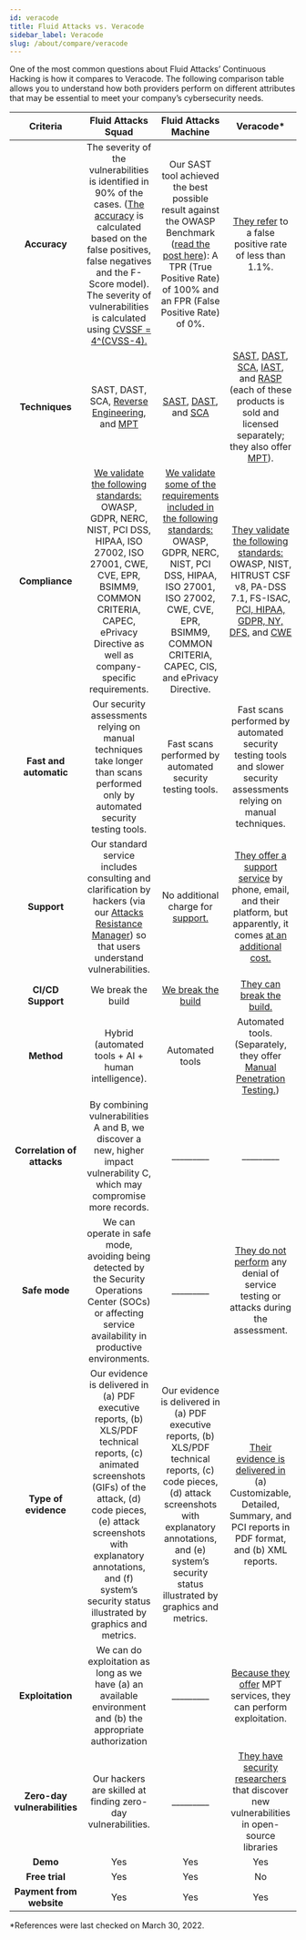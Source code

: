 ```yaml
---
id: veracode
title: Fluid Attacks vs. Veracode
sidebar_label: Veracode
slug: /about/compare/veracode
---
```


One of the most common questions about
Fluid Attacks’ Continuous Hacking is
how it compares to Veracode.
The following comparison table allows
you to understand how both providers perform
on different attributes that may be essential
to meet your company’s cybersecurity needs.

|         **Criteria**         |                                                                                                                                               **Fluid Attacks  Squad**                                                                                                                                              |                                                                                                                            **Fluid Attacks Machine**                                                                                                                           |                                                                                                                                                                                                                                                                   **Veracode***                                                                                                                                                                                                                                                                  |
|:----------------------------:|:-------------------------------------------------------------------------------------------------------------------------------------------------------------------------------------------------------------------------------------------------------------------------------------------------------------------:|:------------------------------------------------------------------------------------------------------------------------------------------------------------------------------------------------------------------------------------------------------------------------------:|:-----------------------------------------------------------------------------------------------------------------------------------------------------------------------------------------------------------------------------------------------------------------------------------------------------------------------------------------------------------------------------------------------------------------------------------------------------------------------------------------------------------------------------------------------:|
| **Accuracy**                | The severity of the vulnerabilities is  identified in 90% of the cases. ([The  accuracy](/about/sla/accuracy/) is calculated based on the false  positives, false negatives and the F-Score  model). The severity of vulnerabilities is  calculated using [CVSSF = 4^(CVSS-4).](/about/faq/#adjustment-by-severity) | Our SAST tool achieved the best possible  result against the OWASP Benchmark  ([read the post here](https://fluidattacks.com/blog/owasp-benchmark-fluid-attacks/)): A TPR (True Positive  Rate) of 100% and an FPR (False Positive  Rate) of 0%.                               | [They refer](https://www.veracode.com/products/binary-static-analysis-sast) to a false positive rate of less  than 1.1%.                                                                                                                                                                                                                                                                                                                                                                                                                        |
| **Techniques**               | SAST, DAST, SCA, [Reverse Engineering](https://fluidattacks.com/categories/re/), and [MPT](https://fluidattacks.com/solutions/penetration-testing/)                                                                                                                                                                                 | [SAST](https://fluidattacks.com/categories/sast/), [DAST](https://fluidattacks.com/categories/dast/), and [SCA](https://fluidattacks.com/categories/sca/)                                                                                                                      | [SAST](https://www.veracode.com/products/binary-static-analysis-sast), [DAST](https://web.archive.org/web/20220318010753/https://about.gitlab.com/devops-tools/ca-veracode-vs-gitlab/), [SCA](https://www.veracode.com/products/software-composition-analysis), [IAST](https://www.veracode.com/security/interactive-application-security-testing-iast), and [RASP](https://www.veracode.com/sites/default/files/pdf/resources/whitepapers/what-is-rasp.pdf) (each of these products is sold and licensed separately; they also offer [MPT](https://www.veracode.com/resources/customers/mpt)). |
| **Compliance**               | [We validate the following standards:](https://docs.fluidattacks.com/criteria/compliance/)  OWASP, GDPR, NERC, NIST, PCI DSS,  HIPAA, ISO 27002, ISO 27001, CWE, CVE,  EPR, BSIMM9, COMMON CRITERIA,  CAPEC, ePrivacy Directive as well as  company-specific requirements.                                          | [We validate some of the requirements  included in the following standards:](https://docs.fluidattacks.com/criteria/compliance/) OWASP, GDPR, NERC, NIST, PCI DSS,  HIPAA, ISO 27001, ISO 27002, CWE, CVE,  EPR, BSIMM9, COMMON CRITERIA,  CAPEC, CIS, and ePrivacy Directive. | [They validate the following standards:](https://www.veracode.com/blog/managing-appsec/regulations-surrounding-third-party-software-security-are-increasing-how-stay) OWASP, NIST, HITRUST CSF v8,  PA-DSS 7.1, FS-ISAC, [PCI, HIPAA,  GDPR, NY, DFS,](https://www.veracode.com/products/application-analysis) and [CWE](https://www.veracode.com/security/cwe)                                                                                                                                                                                                                                                                                    |
| **Fast and automatic**       | Our security assessments relying on manual techniques take longer than scans performed only by automated security testing tools.                                                                                                                                                                                                       | Fast scans performed by automated security testing tools.                                                                                                                                                                                                                    | Fast scans performed by automated security testing tools and slower security assessments relying on manual techniques.                                                                    |
| **Support**                  | Our standard service includes consulting  and clarification by hackers (via our  [Attacks Resistance Manager](https://docs.fluidattacks.com/machine/web/arm)) so that users  understand vulnerabilities.                                                                                                            | No additional charge for [support.](/machine/web/support/live-chat)                                                                                                                                                                                                            | [They offer a support service](https://www.veracode.com/resources/customers/technical-support) by phone,  email, and their platform, but apparently, it  comes [at an additional cost.](https://www.digitalmarketplace.service.gov.uk/g-cloud/services/935505900181474)                                                                                                                                                                                                                                                                         |
| **CI/CD Support**          | We break the build                                                                                                                                                                                                                                                                                                  | [We break the build](https://fluidattacks.com/solutions/devsecops/)                                                                                                                                                                                                            | [They can break the build.](https://www.veracode.com/products/binary-static-analysis-sast)                                                                                                                                                                                                                                                                                                                                                                                                                                                      |
| **Method**                   | Hybrid (automated tools + AI + human   intelligence).                                                                                                                                                                                                                                                               | Automated tools                                                                                                                                                                                                                                                                | Automated tools. (Separately, they   offer [Manual Penetration Testing.](https://docs.veracode.com/r/c_understanding_manual))                                                                                                                                                                                                                                                                                                                                                                                                                   |
| **Correlation of attacks**   | By combining vulnerabilities A and B, we   discover a new, higher impact   vulnerability C, which may compromise   more records.                                                                                                                                                                                    | _________                                                                                                                                                                                                                                                                      | _________                                                                                                                                                                                                                                                                                                                                                                                                                                                                                                                                       |
| **Safe mode**                | We can operate in safe mode, avoiding   being detected by the Security   Operations Center (SOCs) or affecting   service availability in productive   environments.                                                                                                                                                 | _________                                                                                                                                                                                                                                                                      | [They do not perform](https://www.veracode.com/resources/customers/mpt) any denial of service testing or attacks during the assessment.                                                                                                                                                                                                                                                                                                                                                                                                         |
| **Type of evidence**         | Our evidence is delivered in (a) PDF   executive reports, (b) XLS/PDF technical   reports, (c) animated screenshots (GIFs)   of the attack, (d) code pieces, (e) attack   screenshots with explanatory annotations,   and (f) system’s security status illustrated   by graphics and metrics.                       | Our evidence is delivered in (a) PDF executive reports, (b) XLS/PDF technical reports, (c) code pieces, (d) attack screenshots with explanatory annotations, and (e) system’s security status illustrated by graphics and metrics.                                             | [Their evidence is delivered in](https://docs.veracode.com/r/t_download_custom_report) (a) Customizable, Detailed, Summary, and  PCI reports in PDF format, and (b) XML  reports.                                                                                                                                                                                                                                                                                                                                                               |
| **Exploitation**             | We can do exploitation as long as we   have (a) an available environment and   (b) the appropriate authorization                                                                                                                                                                                                    | _________                                                                                                                                                                                                                                                                      | [Because they offer](https://www.veracode.com/resources/customers/mpt) MPT services, they can  perform exploitation.                                                                                                                                                                                                                                                                                                                                                                                                                            |
| **Zero-day vulnerabilities** | Our hackers are skilled at finding   zero-day vulnerabilities.                                                                                                                                                                                                                                                      | _________                                                                                                                                                                                                                                                                      | [They have security researchers](https://docs.veracode.com/r/Explore_the_Veracode_Vulnerability_Database) that discover new vulnerabilities in open-source libraries                                                                                                                                                                                                                                                                        |
|           **Demo**           | Yes                                                                                                                                                                                                                                                                                                                  | Yes                                                                                                                                                                                                                                                                            | Yes                                                                                                                                                                                                                                                  |
|        **Free trial**        | Yes                                                                                                                                                                                                                                                                                                                  | Yes                                                                                                                                                                                                                                                                            | No                                                                                                                                                                                                                                                  |
|   **Payment from website**   | Yes                                                                                                                                                                                                                                                                                                                 | Yes                                                                                                                                                                                                                                                                            | Yes                                                                                                                                                                                                                                                  |

*References were last checked on March 30, 2022.
